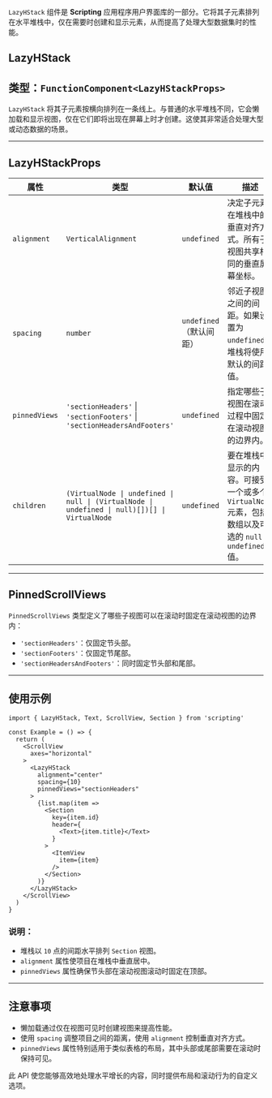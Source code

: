 `LazyHStack` 组件是 **Scripting** 应用程序用户界面库的一部分。它将其子元素排列在水平堆栈中，仅在需要时创建和显示元素，从而提高了处理大型数据集时的性能。

## LazyHStack

## 类型：`FunctionComponent<LazyHStackProps>`

`LazyHStack` 将其子元素按横向排列在一条线上。与普通的水平堆栈不同，它会懒加载和显示视图，仅在它们即将出现在屏幕上时才创建。这使其非常适合处理大型或动态数据的场景。

---

## LazyHStackProps

| 属性            | 类型                                                                                        | 默认值              | 描述                                                                                                                                                            |
|-----------------|-------------------------------------------------------------------------------------------|---------------------|----------------------------------------------------------------------------------------------------------------------------------------------------------------|
| `alignment`     | `VerticalAlignment`                                                                       | `undefined`         | 决定子元素在堆栈中的垂直对齐方式。所有子视图共享相同的垂直屏幕坐标。                                                                                        |
| `spacing`       | `number`                                                                                  | `undefined`（默认间距） | 邻近子视图之间的间距。如果设置为 `undefined`，堆栈将使用默认的间距值。                                                                                      |
| `pinnedViews`   | `'sectionHeaders'` \| `'sectionFooters'` \| `'sectionHeadersAndFooters'`                  | `undefined`         | 指定哪些子视图在滚动过程中固定在滚动视图的边界内。                                                                                                           |
| `children`      | `(VirtualNode \| undefined \| null \| (VirtualNode \| undefined \| null)[])[] \| VirtualNode` | `undefined`         | 要在堆栈中显示的内容。可接受一个或多个 `VirtualNode` 元素，包括数组以及可选的 `null` 或 `undefined` 值。                                                     |

---

## PinnedScrollViews

`PinnedScrollViews` 类型定义了哪些子视图可以在滚动时固定在滚动视图的边界内：

- `'sectionHeaders'`：仅固定节头部。
- `'sectionFooters'`：仅固定节尾部。
- `'sectionHeadersAndFooters'`：同时固定节头部和尾部。

---

## 使用示例

```tsx
import { LazyHStack, Text, ScrollView, Section } from 'scripting'

const Example = () => {
  return (
    <ScrollView
      axes="horizontal"
    >
      <LazyHStack
        alignment="center"
        spacing={10}
        pinnedViews="sectionHeaders"
      >
        {list.map(item =>
          <Section
            key={item.id}
            header={
              <Text>{item.title}</Text>
            }
          >
            <ItemView
              item={item}
            />
          </Section>
        )}
      </LazyHStack>
    </ScrollView>
  )
}
```

### 说明：

- 堆栈以 `10` 点的间距水平排列 `Section` 视图。
- `alignment` 属性使项目在堆栈中垂直居中。
- `pinnedViews` 属性确保节头部在滚动视图滚动时固定在顶部。

---

## 注意事项

- 懒加载通过仅在视图可见时创建视图来提高性能。
- 使用 `spacing` 调整项目之间的距离，使用 `alignment` 控制垂直对齐方式。
- `pinnedViews` 属性特别适用于类似表格的布局，其中头部或尾部需要在滚动时保持可见。

此 API 使您能够高效地处理水平增长的内容，同时提供布局和滚动行为的自定义选项。